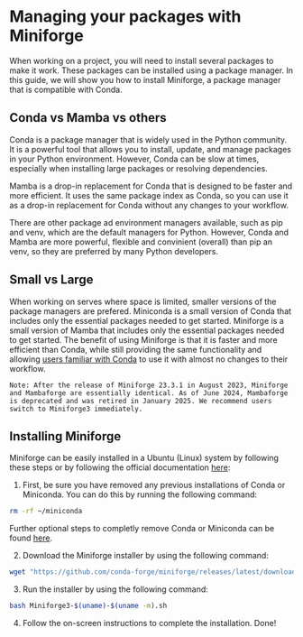 # Managing your packages with Miniforge

When working on a project, you will need to install several packages to make it work. These packages can be installed using a package manager. In this guide, we will show you how to install Miniforge, a package manager that is compatible with Conda.

## Conda vs Mamba vs others

Conda is a package manager that is widely used in the Python community. It is a powerful tool that allows you to install, update, and manage packages in your Python environment. However, Conda can be slow at times, especially when installing large packages or resolving dependencies.

Mamba is a drop-in replacement for Conda that is designed to be faster and more efficient. It uses the same package index as Conda, so you can use it as a drop-in replacement for Conda without any changes to your workflow.

There are other package ad environment managers available, such as pip and venv, which are the default managers for Python. However, Conda and Mamba are more powerful, flexible and convinient (overall) than pip an venv, so they are preferred by many Python developers.

## Small vs Large

When working on serves where space is limited, smaller versions of the package managers are prefered. Miniconda is a small version of Conda that includes only the essential packages needed to get started. Miniforge is a small version of Mamba that includes only the essential packages needed to get started. The benefit of using Miniforge is that it is faster and more efficient than Conda, while still providing the same functionality and allowing <u>users familiar with Conda</u> to use it with almost no changes to their workflow.

    Note: After the release of Miniforge 23.3.1 in August 2023, Miniforge and Mambaforge are essentially identical. As of June 2024, Mambaforge is deprecated and was retired in January 2025. We recommend users switch to Miniforge3 immediately.

## Installing Miniforge

Miniforge can be easily installed in a Ubuntu (Linux) system by following these steps or by following the official documentation [here](https://github.com/conda-forge/miniforge):

1. First, be sure you have removed any previous installations of Conda or Miniconda. You can do this by running the following command:

```bash
rm -rf ~/miniconda
```
Further optional steps to completly remove Conda or Miniconda can be found [here](https://www.anaconda.com/docs/getting-started/miniconda/uninstall#uninstall-environments-outside-the-anaconda3-directory).

2. Download the Miniforge installer by using the following command:

```bash
wget "https://github.com/conda-forge/miniforge/releases/latest/download/Miniforge3-$(uname)-$(uname -m).sh"
```

3. Run the installer by using the following command:

```bash
bash Miniforge3-$(uname)-$(uname -m).sh
```

4. Follow the on-screen instructions to complete the installation. Done!
